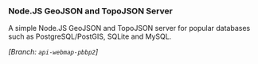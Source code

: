 ### Node.JS GeoJSON and TopoJSON Server
A simple Node.JS GeoJSON and TopoJSON server for popular databases such as PostgreSQL/PostGIS, SQLite and MySQL.

_[Branch: `api-webmap-pbbp2`]_

